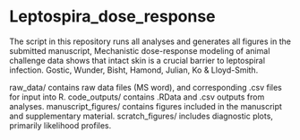 # Leptospira_dose_response

The script in this repository runs all analyses and generates all figures in the submitted manuscript, 
Mechanistic dose-response modeling of animal challenge data shows that intact skin is a crucial barrier to leptospiral infection.
Gostic, Wunder, Bisht, Hamond, Julian, Ko & Lloyd-Smith.


raw_data/ contains raw data files (MS word), and corresponding .csv files for input into R.
code_outputs/ contains .RData and .csv outputs from analyses.
manuscript_figures/ contains figures included in the manuscript and supplementary material.
scratch_figures/ includes diagnostic plots, primarily likelihood profiles.

